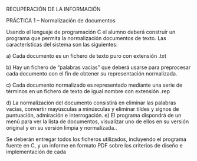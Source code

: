 RECUPERACIÓN DE LA INFORMACIÓN

PRÁCTICA 1 – Normalización de documentos

Usando el lenguaje de programación C el alumno deberá construir un programa que permita la normalización documentos de texto. Las características del sistema son las siguientes:

a) Cada documento es un fichero de texto puro con extensión .txt

b) Hay un fichero de “palabras vacías” que deberá usarse para preprocesar cada documento con el fin de obtener su representación normalizada.

c) Cada documento normalizado es representado mediante una serie de términos en un fichero de texto de igual nombre con extensión .rep 

d) La normalización del documento consistirá en eliminar las palabras vacías, convertir mayúsculas a minúsculas y eliminar tildes y signos de puntuación, admiración e interrogación.
e) El programa dispondrá de un menú para ver la lista de documentos, visualizar uno de ellos en su versión original y en su versión limpia y normalizada..

Se deberán entregar todos los ficheros utilizados, incluyendo el programa fuente en C, y
un informe en formato PDF sobre los criterios de diseño e implementación de cada